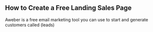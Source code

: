 ## How to Create a Free Landing Sales Page

Aweber is a free email marketing tool you can use to start and generate customers called (leads)

